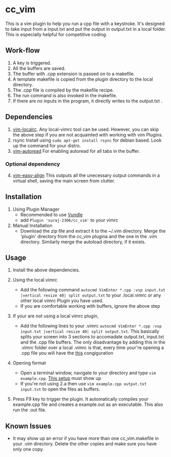 # cc_vim
This is a vim plugin to help you run a cpp file with a keystroke. It's designed to take input from a input.txt and put the output in output.txt in a local folder.
This is especially helpful for competitive coding.

## Work-flow
1. A key is triggered.
2. All the buffers are saved.
3. The buffer with .cpp extension is passed on to a makefile.
4. A template makefile is copied from the plugin directory to the local directory.
5. The .cpp file is compiled by the makefile recipe.
6. The run command is also invoked in the makefile.
7. If there are no inputs in the program, it directly writes to the output.txt . 

## Dependencies
1. [vim-localrc](https://github.com/thinca/vim-localrc).
   Any local-vimrc tool can be used. However, you can skip the above step if you are not acquainted with working with vim Plugins.
2. rsync
   Install using `sudo apt-get install rsync` for debian based. Look up the command for your distro.
3. [vim-autoread](https://github.com/djoshea/vim-autoread)
   For enabling autoread for all tabs in the buffer.

### Optional dependency
4. [vim-easy-align](https://github.com/fcpg/vim-altscreen)
   This outputs all the unecessary output commands in a virtual shell, saving the main screen from clutter.

## Installation
1. Using Plugin Manager
   - Recommended to use [Vundle](https://github.com/VundleVim/Vundle.vim)
   - add `Plugin 'suraj-2306/cc_vim'` to your vimrc
2. Manual Installation
   - Download the zip file and extract it to the ~/.vim directory. Merge the 'plugin' directory from the cc_vim plugina and the one in the .vim directory. Similarly merge the autoload directory, if it exists. 
## Usage
1. Install the above dependencies.

2. Using the local.vimrc
   - Add the following command `autocmd VimEnter *.cpp :vsp input.txt |vertical resize 40| split output.txt` to your .local.vimrc or any other local vimrc Plugin you have used.
   - If you are comfortable working with buffers, ignore the above step
3. If your are not using a local vimrc plugin,
   - Add the following lines to your .vimrc `autocmd VimEnter *.cpp :vsp input.txt |vertical resize 40| split output.txt`. This basically splits your screen into 3 sections to accomadate output.txt, input.txt and the .cpp file buffers. The only disadvantage by adding this in the .vimrc folder over a local .vimrc is that, every time your're opening a .cpp file you will have the [this](https://pasteboard.co/JIqx9F2.png) congiguration


4. Opening format
   - Open a terminal window, navigate to your directory and type `vim example.cpp`. [This setup](https://pasteboard.co/JIqx9F2.png) must show up
   - If you're not using 2.a then use `vim example.cpp output.txt input.txt` to open the files as buffers.
  
5. Press F9 key to trigger the plugin. It automatically compiles your example.cpp file and creates a example.out as an executable. This also run the .out file.

## Known Issues
   - It may show up an error if you have more than one cc_vim.makefile in your .vim directory. Delete the other copies and make sure you have only one copy.
 
